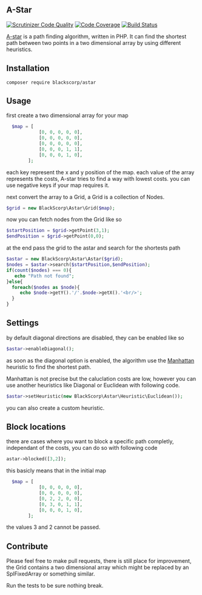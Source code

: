 ## A-Star

[![Scrutinizer Code Quality](https://scrutinizer-ci.com/g/BlackScorp/astar/badges/quality-score.png?b=master)](https://scrutinizer-ci.com/g/BlackScorp/astar/?branch=master)
[![Code Coverage](https://scrutinizer-ci.com/g/BlackScorp/astar/badges/coverage.png?b=master)](https://scrutinizer-ci.com/g/BlackScorp/astar/?branch=master)
[![Build Status](https://scrutinizer-ci.com/g/BlackScorp/astar/badges/build.png?b=master)](https://scrutinizer-ci.com/g/BlackScorp/astar/build-status/master)

[A-star](https://en.wikipedia.org/wiki/A*_search_algorithm) is a path finding algorithm, written in PHP. 
It can find the shortest path between two points in a two dimensional array by using different heuristics.

## Installation

~~~
composer require blackscorp/astar
~~~

## Usage

first create a two dimensional array for your map
~~~php
  $map = [
            [0, 0, 0, 0, 0],
            [0, 0, 0, 0, 0],
            [0, 0, 0, 0, 0],
            [0, 0, 0, 1, 1],
            [0, 0, 0, 1, 0],
        ];
~~~
each key represent the x and y position of the map.
each value of the array represents the costs, A-star tries to find a way with lowest costs.
you can use negative keys if your map requires it.

next convert the array to a Grid, a Grid is a collection of Nodes.

~~~php
$grid = new BlackScorp\Astar\Grid($map);
~~~

now you can fetch nodes from the Grid like so

~~~php
$startPosition = $grid->getPoint(3,1);
$endPosition = $grid->getPoint(0,0);
~~~

at the end pass the grid to the astar and search for the shortests path

~~~php
$astar = new BlackScorp\Astar\Astar($grid);
$nodes = $astar->search($startPosition,$endPosition);
if(count($nodes) === 0){
   echo "Path not found";
}else{
  foreach($nodes as $node){
     echo $node->getY().'/'.$node->getX().'<br/>';
  }
}
~~~

## Settings

by default diagonal directions are disabled, they can be enabled like so

~~~php
$astar->enableDiagonal();
~~~

as soon as the diagonal option is enabled, the algorithm use the [Manhattan](http://theory.stanford.edu/~amitp/GameProgramming/Heuristics.html) heuristic to find the shortest path.

Manhattan is not precise but the caluclation costs are low, however you can use another heuristics like Diagonal or Euclidean with following code.

~~~php
$astar->setHeuristic(new BlackScorp\Astar\Heuristic\Euclidean());
~~~

you can also create a custom heuristic.

## Block locations

there are cases where you want to block a specific path completly, independant of the costs, you can do so with following code

~~~php
astar->blocked([3,2]);
~~~

this basicly means that in the initial map

~~~php
  $map = [
            [0, 0, 0, 0, 0],
            [0, 0, 0, 0, 0],
            [0, 2, 2, 0, 0],
            [0, 3, 0, 1, 1],
            [0, 0, 0, 1, 0],
        ];
~~~

the values 3 and 2 cannot be passed.

## Contribute

Please feel free to make pull requests, there is still place for improvement, the Grid contains a two dimensional array which might be replaced by an SplFixedArray or something similar.

Run the tests to be sure nothing break.

